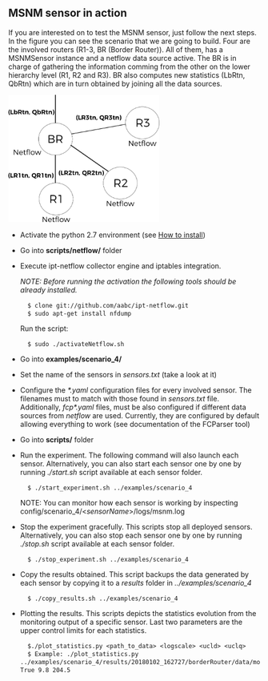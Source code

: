 ## MSNM sensor in action

If you are interested on to test the MSNM sensor, just follow the next steps.
In the figure you can see the scenario that we are going to build. Four are the involved routers (R1-3, BR (Border Router)). All of them, 
has a MSNMSensor instance and a netflow data source active. The BR is 
in charge of gathering the information comming from the other on the lower hierarchy level (R1, R2 and R3). BR also computes
 new statistics (LbRtn, QbRtn) which are in turn obtained by joining all the data sources.

<img src="scenario_4/architecture.png" alt="Example functional architecture" width="60%">

- Activate the python 2.7 environment (see [How to install](../README.md))
- Go into **scripts/netflow/** folder
- Execute ipt-netflow collector engine and iptables integration.

    *NOTE: Before running the activation the following tools should be already installed.*

	    $ clone git://github.com/aabc/ipt-netflow.git
	    $ sudo apt-get install nfdump
	Run the script:
	
		$ sudo ./activateNetflow.sh

- Go into **examples/scenario_4/**
- Set the name of the sensors in *sensors.txt* (take a look at it)
- Configure the *\*.yaml* configuration files for every involved sensor. The filenames must to match with those found
in *sensors.txt* file. Additionally, *fcp\*.yaml* files, must be also configured if different 
data sources from *netflow* are used. Currently, they are configured by default allowing everything to work
(see documentation of the FCParser tool)
- Go into **scripts/** folder
- Run the experiment. The following command will also launch each sensor. Alternatively, you can also start each sensor one by one by running *./start.sh* script available at each sensor folder.

	   	$ ./start_experiment.sh ../examples/scenario_4

    NOTE: You can monitor how each sensor is working by inspecting config/scenario_4/<*sensorName*\>/logs/msnm.log

- Stop the experiment gracefully. This scripts stop all deployed sensors. Alternatively, you can also stop each sensor one by one by running *./stop.sh* script available at each sensor folder.

	   	$ ./stop_experiment.sh ../examples/scenario_4

- Copy the results obtained. This script backups the data generated by each sensor by copying it
to a *results* folder in *../examples/scenario_4*

	   	$ ./copy_results.sh ../examples/scenario_4

- Plotting the results. This scripts depicts the statistics evolution from the monitoring output of a specific sensor. Last two parameters are the upper control limits for each statistics.

	   	$./plot_statistics.py <path_to_data> <logscale> <ucld> <uclq> 
	   	$ Example: ./plot_statistics.py ../examples/scenario_4/results/20180102_162727/borderRouter/data/monitoring/output/ True 9.8 204.5

